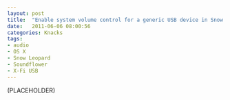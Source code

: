 ```yaml
---
layout: post
title:  "Enable system volume control for a generic USB device in Snow Leopard"
date:   2011-06-06 08:00:56
categories: Knacks
tags:
- audio
- OS X
- Snow Leopard
- Soundflower
- X-Fi USB
---
```


(PLACEHOLDER)
